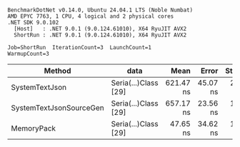 ```

BenchmarkDotNet v0.14.0, Ubuntu 24.04.1 LTS (Noble Numbat)
AMD EPYC 7763, 1 CPU, 4 logical and 2 physical cores
.NET SDK 9.0.102
  [Host]   : .NET 9.0.1 (9.0.124.61010), X64 RyuJIT AVX2
  ShortRun : .NET 9.0.1 (9.0.124.61010), X64 RyuJIT AVX2

Job=ShortRun  IterationCount=3  LaunchCount=1  
WarmupCount=3  

```
| Method                  | data                 | Mean      | Error    | StdDev   | Min       | Max       | Gen0   | Allocated |
|------------------------ |--------------------- |----------:|---------:|---------:|----------:|----------:|-------:|----------:|
| SystemTextJson          | Seria(...)Class [29] | 621.47 ns | 45.07 ns | 2.470 ns | 619.60 ns | 624.27 ns | 0.0229 |     392 B |
| SystemTextJsonSourceGen | Seria(...)Class [29] | 657.17 ns | 23.56 ns | 1.291 ns | 655.99 ns | 658.55 ns | 0.0277 |     464 B |
| MemoryPack              | Seria(...)Class [29] |  47.65 ns | 34.62 ns | 1.897 ns |  46.23 ns |  49.80 ns | 0.0072 |     120 B |
